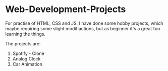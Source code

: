 # Web-Development-Projects
For practise of HTML, CSS and JS, I have done some hobby projects, which maybe requiring some slight modifiactions, but as beginner it's a great fun learning the things.

The projects are:

1.  Spotify - Clone
2.  Analog Clock
3.  Car Animation
